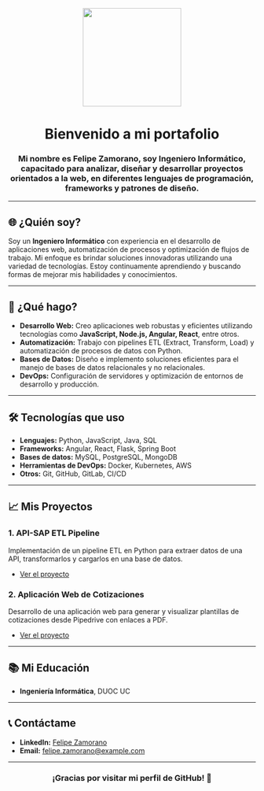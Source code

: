 <div id="header" align="center">
    <img src="https://media.giphy.com/media/3oKIPnAiaMCws8nOsE/giphy.gif" width="200">
    <h1>Bienvenido a mi portafolio</h1>
    <h3>
        Mi nombre es Felipe Zamorano, soy Ingeniero Informático, capacitado para analizar, diseñar y desarrollar
        proyectos orientados a la web, en diferentes lenguajes de programación, frameworks y patrones de diseño.
    </h3>
</div>

---

## 🌐 ¿Quién soy?

Soy un **Ingeniero Informático** con experiencia en el desarrollo de aplicaciones web, automatización de procesos y optimización de flujos de trabajo. Mi enfoque es brindar soluciones innovadoras utilizando una variedad de tecnologías. Estoy continuamente aprendiendo y buscando formas de mejorar mis habilidades y conocimientos.

---

## 🚀 ¿Qué hago?

- **Desarrollo Web:** Creo aplicaciones web robustas y eficientes utilizando tecnologías como **JavaScript, Node.js, Angular, React**, entre otros.
- **Automatización:** Trabajo con pipelines ETL (Extract, Transform, Load) y automatización de procesos de datos con Python.
- **Bases de Datos:** Diseño e implemento soluciones eficientes para el manejo de bases de datos relacionales y no relacionales.
- **DevOps:** Configuración de servidores y optimización de entornos de desarrollo y producción.

---

## 🛠️ Tecnologías que uso

- **Lenguajes:** Python, JavaScript, Java, SQL
- **Frameworks:** Angular, React, Flask, Spring Boot
- **Bases de datos:** MySQL, PostgreSQL, MongoDB
- **Herramientas de DevOps:** Docker, Kubernetes, AWS
- **Otros:** Git, GitHub, GitLab, CI/CD

---

## 📈 Mis Proyectos

### 1. **API-SAP ETL Pipeline**
   Implementación de un pipeline ETL en Python para extraer datos de una API, transformarlos y cargarlos en una base de datos.

   - [Ver el proyecto](https://github.com/fezabi/etl-api-sap)

### 2. **Aplicación Web de Cotizaciones**
   Desarrollo de una aplicación web para generar y visualizar plantillas de cotizaciones desde Pipedrive con enlaces a PDF.

   - [Ver el proyecto](https://github.com/fezabi/mi-aplicacion-web)

---

## 📚 Mi Educación

- **Ingeniería Informática**, DUOC UC

---

## 📞 Contáctame

- **LinkedIn:** [Felipe Zamorano]([https://www.linkedin.com/in/felipe-zamorano/](https://www.linkedin.com/in/felipe-zamorano-barrera-b92aa4165/))
- **Email:** [felipe.zamorano@example.com](mailto:felipe.1997.ignacio@gmail.com)

---

<div align="center">
    <h3>¡Gracias por visitar mi perfil de GitHub! 🚀</h3>
</div>
